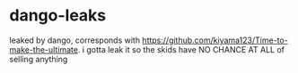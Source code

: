 # dango-leaks
leaked by dango, corresponds with https://github.com/kiyama123/Time-to-make-the-ultimate. i gotta leak it so the skids have NO CHANCE AT ALL of selling anything
